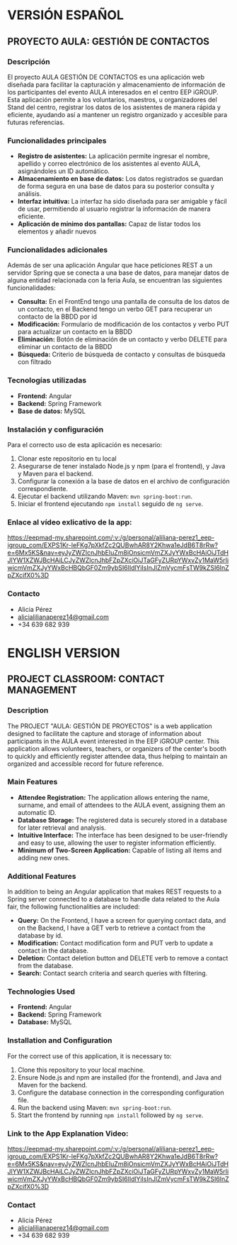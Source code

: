 # VERSIÓN ESPAÑOL
## PROYECTO AULA: GESTIÓN DE CONTACTOS

### Descripción
El proyecto AULA GESTIÓN DE CONTACTOS es una aplicación web diseñada para facilitar la capturación y almacenamiento de información de los participantes del evento AULA interesados en el centro EEP iGROUP. 
Esta aplicación permite a los voluntarios, maestros, u organizadores del Stand del centro, registrar los datos de los asistentes de manera rápida y eficiente, ayudando así a mantener un registro organizado y accesible para futuras referencias.

### Funcionalidades principales
- **Registro de asistentes:** La aplicación permite ingresar el nombre, apellido y correo electrónico de los asistentes al evento AULA, asignándoles un ID automático.
- **Almacenamiento en base de datos:** Los datos registrados se guardan de forma segura en una base de datos para su posterior consulta y análisis.
- **Interfaz intuitiva:** La interfaz ha sido diseñada para ser amigable y fácil de usar, permitiendo al usuario registrar la información de manera eficiente.
- **Aplicación de mínimo dos pantallas:** Capaz de listar todos los elementos y añadir nuevos

### Funcionalidades adicionales
Además de ser una aplicación Angular que hace peticiones REST a un servidor Spring que se conecta a una base de datos, para manejar datos de alguna entidad relacionada con la feria Aula, se encuentran las siguientes funcionalidades:
- **Consulta:** En el FrontEnd tengo una pantalla de consulta de los datos de un contacto, en el Backend tengo un verbo GET para recuperar un contacto de la BBDD por id
- **Modificación:** Formulario de modificación de los contactos y verbo PUT para actualizar un contacto en la BBDD
- **Eliminación:** Botón de eliminación de un contacto y verbo DELETE para eliminar un contacto de la BBDD
- **Búsqueda:** Criterio de búsqueda de contacto y consultas de búsqueda con filtrado

### Tecnologías utilizadas
- **Frontend:** Angular
- **Backend:** Spring Framework
- **Base de datos:** MySQL

### Instalación y configuración
Para el correcto uso de esta aplicación es necesario:
1. Clonar este repositorio en tu local
2. Asegurarse de tener instalado Node.js y npm (para el frontend), y Java y Maven para el backend.
3. Configurar la conexión a la base de datos en el archivo de configuración correspondiente.
4. Ejecutar el backend utilizando Maven: `mvn spring-boot:run`.
5. Iniciar el frontend ejecutando `npm install` seguido de `ng serve`.

### Enlace al vídeo exlicativo de la app:
https://eepmad-my.sharepoint.com/:v:/g/personal/aliliana-perez1_eep-igroup_com/EXPS1Kr-leFKg7pXkfZc2QUBwhAR8Y2Khwa1eJdB6T8rRw?e=6Mx5KS&nav=eyJyZWZlcnJhbEluZm8iOnsicmVmZXJyYWxBcHAiOiJTdHJlYW1XZWJBcHAiLCJyZWZlcnJhbFZpZXciOiJTaGFyZURpYWxvZy1MaW5rIiwicmVmZXJyYWxBcHBQbGF0Zm9ybSI6IldlYiIsInJlZmVycmFsTW9kZSI6InZpZXcifX0%3D

### Contacto
- Alicia Pérez
- alicialilianaperez14@gmail.com
- +34 639 682 939

# ENGLISH VERSION
## PROJECT CLASSROOM: CONTACT MANAGEMENT

### Description
The PROJECT "AULA: GESTIÓN DE PROYECTOS" is a web application designed to facilitate the capture and storage of information about participants in the AULA event interested in the EEP iGROUP center. This application allows volunteers, teachers, or organizers of the center's booth to quickly and efficiently register attendee data, thus helping to maintain an organized and accessible record for future reference.

### Main Features
- **Attendee Registration:** The application allows entering the name, surname, and email of attendees to the AULA event, assigning them an automatic ID.
- **Database Storage:** The registered data is securely stored in a database for later retrieval and analysis.
- **Intuitive Interface:** The interface has been designed to be user-friendly and easy to use, allowing the user to register information efficiently.
- **Minimum of Two-Screen Application:** Capable of listing all items and adding new ones.

### Additional Features
In addition to being an Angular application that makes REST requests to a Spring server connected to a database to handle data related to the Aula fair, the following functionalities are included:
- **Query:** On the Frontend, I have a screen for querying contact data, and on the Backend, I have a GET verb to retrieve a contact from the database by id.
- **Modification:** Contact modification form and PUT verb to update a contact in the database.
- **Deletion:** Contact deletion button and DELETE verb to remove a contact from the database.
- **Search:** Contact search criteria and search queries with filtering.

### Technologies Used
- **Frontend:** Angular
- **Backend:** Spring Framework
- **Database:** MySQL

### Installation and Configuration
For the correct use of this application, it is necessary to:
1. Clone this repository to your local machine.
2. Ensure Node.js and npm are installed (for the frontend), and Java and Maven for the backend.
3. Configure the database connection in the corresponding configuration file.
4. Run the backend using Maven: `mvn spring-boot:run`.
5. Start the frontend by running `npm install` followed by `ng serve`.

### Link to the App Explanation Video:
https://eepmad-my.sharepoint.com/:v:/g/personal/aliliana-perez1_eep-igroup_com/EXPS1Kr-leFKg7pXkfZc2QUBwhAR8Y2Khwa1eJdB6T8rRw?e=6Mx5KS&nav=eyJyZWZlcnJhbEluZm8iOnsicmVmZXJyYWxBcHAiOiJTdHJlYW1XZWJBcHAiLCJyZWZlcnJhbFZpZXciOiJTaGFyZURpYWxvZy1MaW5rIiwicmVmZXJyYWxBcHBQbGF0Zm9ybSI6IldlYiIsInJlZmVycmFsTW9kZSI6InZpZXcifX0%3D

### Contact
- Alicia Pérez
- alicialilianaperez14@gmail.com
- +34 639 682 939

